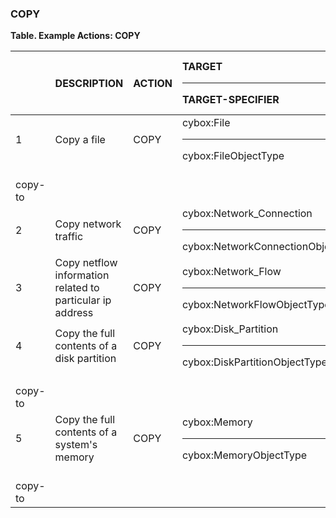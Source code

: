 ### COPY
**Table. Example Actions: COPY**

|  | DESCRIPTION | ACTION | TARGET<hr>TARGET-SPECIFIER | ACTUATOR<hr>ACTUATOR-SPECIFIER | MODIFIER | 
| :--- | :--- | :--- | :--- | :--- | :--- | 
| 1 | Copy a file | COPY | cybox:File<hr>cybox:FileObjectType | <hr> | where,<br>copy-to | 
| 2 | Copy network traffic | COPY | cybox:Network_Connection<hr>cybox:NetworkConnectionObjectType | <hr> | copy-to | 
| 3 | Copy netflow information related to particular ip address | COPY | cybox:Network_Flow<hr>cybox:NetworkFlowObjectType | <hr> | copy-to | 
| 4 | Copy the full contents of a disk partition | COPY | cybox:Disk_Partition<hr>cybox:DiskPartitionObjectType | <hr> | where,<br>copy-to | 
| 5 | Copy the full contents of a system's memory | COPY | cybox:Memory<hr>cybox:MemoryObjectType | <hr> | where,<br>copy-to | 

